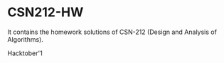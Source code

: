 # CSN212-HW

It contains the homework solutions of CSN-212 (Design and Analysis of Algorithms).

Hacktober'1

